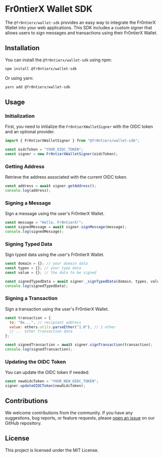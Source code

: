 # Fr0ntierX Wallet SDK

The `@fr0ntierx/wallet-sdk` provides an easy way to integrate the Fr0ntierX Wallet into your web applications. This SDK includes a custom signer that allows users to sign messages and transactions using their Fr0ntierX Wallet.

## Installation

You can install the `@fr0ntierx/wallet-sdk` using npm:

```bash
npm install @fr0ntierx/wallet-sdk
```

Or using yarn:

```bash
yarn add @fr0ntierx/wallet-sdk
```

## Usage

### Initialization

First, you need to initialize the `Fr0ntierXWalletSigner` with the OIDC token and an optional provider.

```javascript
import { Fr0ntierXWalletSigner } from "@fr0ntierx/wallet-sdk";

const oidcToken = "YOUR_OIDC_TOKEN";
const signer = new Fr0ntierXWalletSigner(oidcToken);
```

### Getting Address

Retrieve the address associated with the current OIDC token.

```javascript
const address = await signer.getAddress();
console.log(address);
```

### Signing a Message

Sign a message using the user's Fr0ntierX Wallet.

```javascript
const message = "Hello, Fr0ntierX!";
const signedMessage = await signer.signMessage(message);
console.log(signedMessage);
```

### Signing Typed Data

Sign typed data using the user's Fr0ntierX Wallet.

```javascript
const domain = {}; // your domain data
const types = {}; // your type data
const value = {}; // the data to be signed

const signedTypedData = await signer._signTypedData(domain, types, value);
console.log(signedTypedData);
```

### Signing a Transaction

Sign a transaction using the user's Fr0ntierX Wallet.

```javascript
const transaction = {
  to: "0x...", // recipient address
  value: ethers.utils.parseEther("1.0"), // 1 ether
  // ... other transaction data
};

const signedTransaction = await signer.signTransaction(transaction);
console.log(signedTransaction);
```

### Updating the OIDC Token

You can update the OIDC token if needed:

```javascript
const newOidcToken = "YOUR_NEW_OIDC_TOKEN";
signer.updateOIDCToken(newOidcToken);
```

## Contributions

We welcome contributions from the community. If you have any suggestions, bug reports, or feature requests, please [open an issue](https://github.com/fr0ntierx/wallet-sdk/issues) on our GitHub repository.

## License

This project is licensed under the MIT License.
